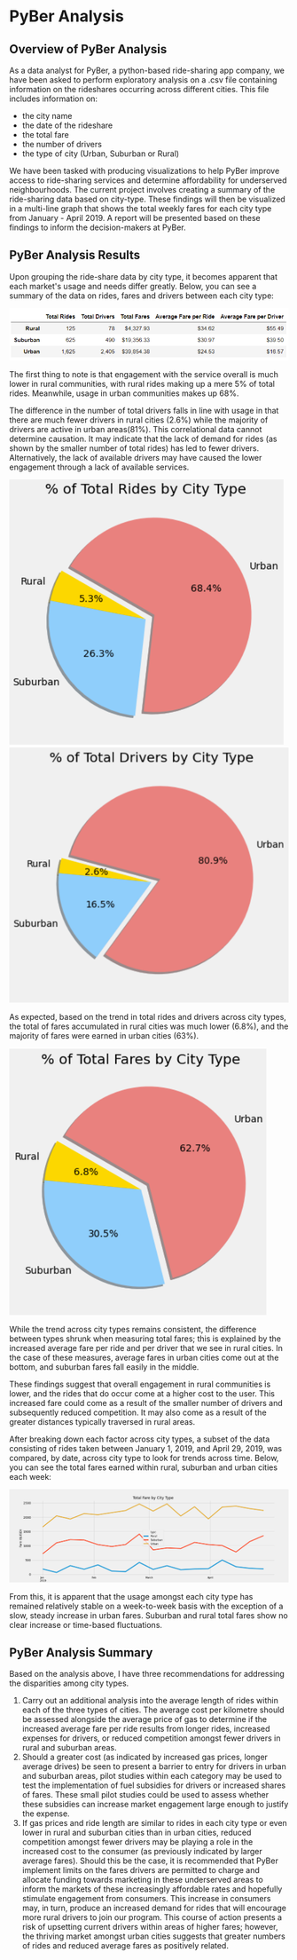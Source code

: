 # PyBer Analysis


## Overview of PyBer Analysis
As a data analyst for PyBer, a python-based ride-sharing app company, we have been asked to perform exploratory analysis on a .csv file containing information on the rideshares occurring across different cities. This file includes information on:
- the city name
- the date of the rideshare
- the total fare
- the number of drivers
- the type of city (Urban, Suburban or Rural)

We have been tasked with producing visualizations to help PyBer improve access to ride-sharing services and determine affordability for underserved neighbourhoods. The current project involves creating a summary of the ride-sharing data based on city-type. These findings will then be visualized in a multi-line graph that shows the total weekly fares for each city type from January - April 2019.  A report will be presented based on these findings to inform the decision-makers at PyBer.


## PyBer Analysis Results

Upon grouping the ride-share data by city type, it becomes apparent that each market's usage and needs differ greatly. Below, you can see a summary of the data on rides, fares and drivers between each city type:
 
 ![Analysis Summary](/Analysis/Analysis_summary.PNG)
 
 The first thing to note is that engagement with the service overall is much lower in rural communities, with rural rides making up a mere 5% of total rides. Meanwhile, usage in urban communities makes up 68%. 
  
  The difference in the number of total drivers falls in line with usage in that there are much fewer drivers in rural cities (2.6%) while the majority of drivers are active in urban areas(81%). This correlational data cannot determine causation. It may indicate that the lack of demand for rides (as shown by the smaller number of total rides) has led to fewer drivers. Alternatively, the lack of available drivers may have caused the lower engagement through a lack of available services. 
 
 ![Rides by city](/Analysis/Rides_by_city.PNG)
 ![Drivers by city](/Analysis/drivers_by_citytype.PNG)
 
As expected, based on the trend in total rides and drivers across city types, the total of fares accumulated in rural cities was much lower (6.8%), and the majority of fares were earned in urban cities (63%).

 ![Fares by city](/Analysis/Fares_by_citytype.PNG)

While the trend across city types remains consistent, the difference between types shrunk when measuring total fares; this is explained by the increased average fare per ride and per driver that we see in rural cities. In the case of these measures, average fares in urban cities come out at the bottom, and suburban fares fall easily in the middle.
 
These findings suggest that overall engagement in rural communities is lower, and the rides that do occur come at a higher cost to the user. This increased fare could come as a result of the smaller number of drivers and subsequently reduced competition. It may also come as a result of the greater distances typically traversed in rural areas. 
 
 After breaking down each factor across city types, a subset of the data consisting of rides taken between January 1, 2019, and April 29, 2019, was compared, by date, across city type to look for trends across time. Below, you  can see the total fares earned within rural, suburban and urban cities each week:
 
  ![Week by Week Visualization](/Analysis/PyBer_Analysis.PNG)

From this, it is apparent that the usage amongst each city type has remained relatively stable on a week-to-week basis with the exception of a slow, steady increase in urban fares. Suburban and rural total fares show no clear increase or time-based fluctuations.


## PyBer Analysis Summary

Based on the analysis above, I have three recommendations for addressing the disparities among city types. 
1. Carry out an additional analysis into the average length of rides within each of the three types of cities. The average cost per kilometre should be assessed alongside the average price of gas to determine if the increased average fare per ride results from longer rides, increased expenses for drivers, or reduced competition amongst fewer drivers in rural and suburban areas. 
2. Should a greater cost (as indicated by increased gas prices, longer average drives) be seen to present a barrier to entry for drivers in urban and suburban areas, pilot studies within each category may be used to test the implementation of fuel subsidies for drivers or increased shares of fares. These small pilot studies could be used to assess whether these subsidies can increase market engagement large enough to justify the expense.
3. If gas prices and ride length are similar to rides in each city type or even lower in rural and suburban cities than in urban cities, reduced competition amongst fewer drivers may be playing a role in the increased cost to the consumer (as previously indicated by larger average fares). Should this be the case, it is recommended that PyBer implement limits on the fares drivers are permitted to charge and allocate funding towards marketing in these underserved areas to inform the markets of these increasingly affordable rates and hopefully stimulate engagement from consumers. This increase in consumers may, in turn, produce an increased demand for rides that will encourage more rural drivers to join our program. This course of action presents a risk of upsetting current drivers within areas of higher fares; however, the thriving market amongst urban cities suggests that greater numbers of rides and reduced average fares as positively related. 
